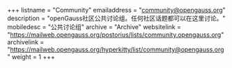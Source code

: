 +++
listname = "Community"
emailaddress = "community@opengauss.org"
description = "openGauss社区公共讨论组。任何社区话题都可以在这里讨论。"
mobiledesc = "公共讨论组"
archive = "Archive"
websitelink = "https://mailweb.opengauss.org/postorius/lists/community.opengauss.org"
archivelink = "https://mailweb.opengauss.org/hyperkitty/list/community@opengauss.org"
weight =  1
+++